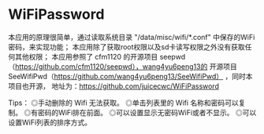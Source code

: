 # WiFiPassword
本应用的原理很简单，通过读取系统目录 "/data/misc/wifi/*.conf" 中保存的WiFi密码，来实现功能；
本应用除了获取root权限以及sd卡读写权限之外没有获取任何其他权限；
本应用参照了 cfm1120 的开源项目 seepwd（https://github.com/cfm1120/seepwd），wang4yu6peng13的
        开源项目 SeeWifiPwd（https://github.com/wang4yu6peng13/SeeWifiPwd） ，同时本项目也开源，
        地址为：https://github.com/juicecwc/WiFiPassword

Tips：
    ◎手动删除的 Wifi 无法获取。
    ◎单击列表里的 Wifi 名称和密码可以复制。
    ◎有密码的WiFi排在前面。
    ◎可以设置显示无密码WiFi或者不显示。
    ◎可以设置WiFi列表的排序方式。
